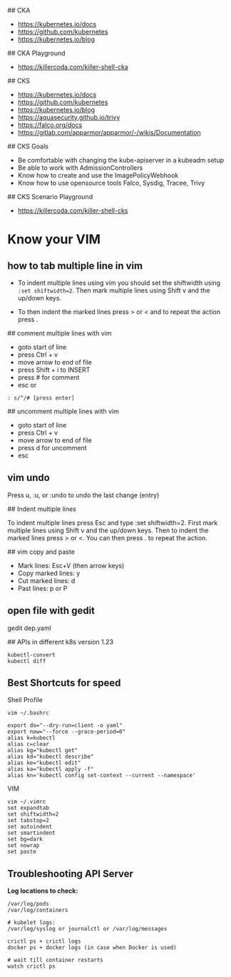 

## CKA

- https://kubernetes.io/docs
- https://github.com/kubernetes
- https://kubernetes.io/blog

## CKA Playground

- https://killercoda.com/killer-shell-cka


## CKS 

- https://kubernetes.io/docs
- https://github.com/kubernetes
- https://kubernetes.io/blog
- https://aquasecurity.github.io/trivy
- https://falco.org/docs
- https://gitlab.com/apparmor/apparmor/-/wikis/Documentation

## CKS Goals

- Be comfortable with changing the kube-apiserver in a kubeadm setup
- Be able to work with AdmissionControllers
- Know how to create and use the ImagePolicyWebhook
- Know how to use opensource tools Falco, Sysdig, Tracee, Trivy

## CKS Scenario Playground

- https://killercoda.com/killer-shell-cks


# Know your VIM

## how to tab multiple line in vim

- To indent multiple lines using vim you should set the shiftwidth using `:set shiftwidth=2`. Then mark multiple lines using Shift v and the up/down keys.

- To then indent the marked lines press > or < and to repeat the action press .


## comment multiple lines with vim

- goto start of line
- press Ctrl + v
- move arrow to end of file
- press Shift + i  to INSERT
- press # for comment
- esc
or
```
: s/^/# [press enter]
```

## uncomment multiple lines with vim

- goto start of line
- press Ctrl + v
- move arrow to end of file
- press d for uncomment
- esc


## vim undo
Press u, :u, or :undo to undo the last change (entry)

## Indent multiple lines

To indent multiple lines press Esc and type :set shiftwidth=2. First mark multiple lines using Shift v and the up/down keys. Then to indent the marked lines press > or <. You can then press . to repeat the action.



## vim copy and paste

- Mark lines: Esc+V (then arrow keys)
- Copy marked lines: y
- Cut marked lines: d
- Past lines: p or P


## open file with gedit
gedit dep.yaml




## APIs in different k8s version 1.23

```
kubectl-convert 
kubectl diff
```


## Best Shortcuts for speed

Shell Profile
```
vim ~/.bashrc

export do="--dry-run=client -o yaml"
export now="--force --grace-period=0"
alias k=kubectl
alias c=clear
alias kg="kubectl get"
alias kd="kubectl describe"
alias ke="kubectl edit"
alias ka="kubectl apply -f"
alias kn='kubectl config set-context --current --namespace'
```

VIM
```
vim ~/.vimrc
set expandtab
set shiftwidth=2
set tabstop=2
set autoindent
set smartindent
set bg=dark
set nowrap
set paste
```


## Troubleshooting API Server


**Log locations to check:**
```
/var/log/pods
/var/log/containers

# kubelet logs: 
/var/log/syslog or journalctl or /var/log/messages
```

```
crictl ps + crictl logs
docker ps + docker logs (in case when Docker is used)

# wait till container restarts
watch crictl ps
```

